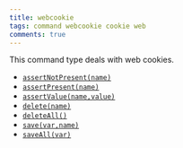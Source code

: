 ```yaml
---
title: webcookie
tags: command webcookie cookie web
comments: true
---
```


This command type deals with web cookies.


- [`assertNotPresent(name)`](assertNotPresent(name))
- [`assertPresent(name)`](assertPresent(name))
- [`assertValue(name,value)`](assertValue(name,value))
- [`delete(name)`](delete(name))
- [`deleteAll()`](deleteAll())
- [`save(var,name)`](save(var,name))
- [`saveAll(var)`](saveAll(var))
